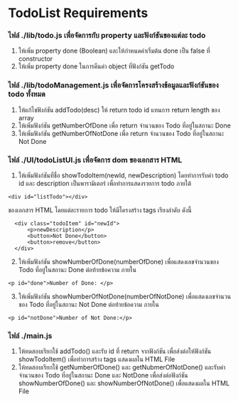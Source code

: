 # TodoList Requirements

### ไฟล์ ./lib/todo.js เพื่อจัดการกับ property และฟังก์ชันของแต่ละ todo

1. ให้เพิ่ม property done (Boolean) และให้กำหนดค่าเริ่มต้น done เป็น false ที่ constructor
2. ให้เพิ่ม property done ในการคืนค่า object ที่ฟังก์ชัน getTodo

### ไฟล์ ./lib/todoManagement.js เพื่อจัดการโครงสร้างข้อมูลและฟังก์ชันของ todo ทั้งหมด

1. ให้แก้ไขฟังก์ชัน addTodo(desc) ให้ return todo id แทนการ return length ของ array 
2. ให้เพิ่มฟังก์ชัน getNumberOfDone เพื่อ return จำนวนของ Todo ที่อยู่ในสถานะ Done
3. ให้เพิ่มฟังก์ชัน getNumberOfNotDone เพื่อ return จำนวนของ Todo ที่อยู่ในสถานะ Not Done

### ไฟล์ ./UI/todoListUI.js เพื่อจัดการ dom ของเอกสาร HTML

1. ให้เพิ่มฟังก์ชันที่ชื่อ showTodoItem(newId, newDescription) โดยทำการรับค่า todo id และ description เป็นพารามิเตอร์ เพื่อทำการแสดงรายการ todo ภายใต้

```
<div id="listTodo"></div>
```

ของเอกสาร HTML โดยแต่ละรายการ todo ให้มีโครงสร้าง tags เรียงลำดับ ดังนี้

```
  <div class="todoItem" id="newId">
	  <p>newDescription</p>
	  <button>Not Done</button>
	  <button>remove</button>
  </div>

```

2. ให้เพิ่มฟังก์ชัน showNumberOfDone(numberOfDone) เพื่อแสดงเลขจำนวนของ Todo ที่อยู่ในสถานะ Done ต่อท้ายข้อความ ภายใน

```
<p id="done">Number of Done: </p>
```

3. ให้เพิ่มฟังก์ชัน showNumberOfNotDone(numberOfNotDone) เพื่อแสดงเลขจำนวนของ Todo ที่อยู่ในสถานะ Not Done ต่อท้ายข้อความ ภายใน

```
<p id="notDone">Number of Not Done:</p>
```

### ไฟล์ ./main.js

1. ให้ทดสอบเรียกใช้ addTodo() และรับ id ที่ return จากฟังก์ชัน เพื่อส่งต่อให้ฟังก์ชัน showTodoItem() เพื่อทำการสร้าง tags แสดงผลใน HTML File
2. ให้ทดสอบเรียกใช้ getNumberOfDone() และ getNubmerOfNotDone() และรับค่าจำนวนของ Todo ที่อยู่ในสถานะ Done และ NotDone เพื่อส่งต่อฟังก์ชัน showNumberOfDone() และ showNumberOfNotDone() เพื่อแสดงผลใน HTML File
